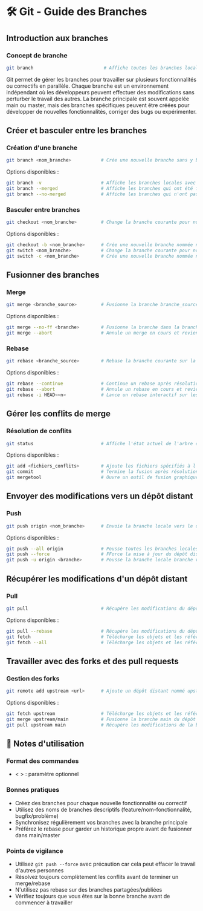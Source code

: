 # 🛠 Git - Guide des Branches

## Introduction aux branches

### Concept de branche
```bash
git branch                          # Affiche toutes les branches locales
```

Git permet de gérer les branches pour travailler sur plusieurs fonctionnalités ou correctifs en parallèle. Chaque branche est un environnement indépendant où les développeurs peuvent effectuer des modifications sans perturber le travail des autres. La branche principale est souvent appelée main ou master, mais des branches spécifiques peuvent être créées pour développer de nouvelles fonctionnalités, corriger des bugs ou expérimenter.

## Créer et basculer entre les branches

### Création d'une branche
```bash
git branch <nom_branche>           # Crée une nouvelle branche sans y basculer
```

Options disponibles :
```bash
git branch -v                      # Affiche les branches locales avec le dernier commit sur chaque branche
git branch --merged                # Affiche les branches qui ont été fusionnées dans la branche courante
git branch --no-merged             # Affiche les branches qui n'ont pas été fusionnées dans la branche courante
```

### Basculer entre branches
```bash
git checkout <nom_branche>         # Change la branche courante pour nom_branche
```

Options disponibles :
```bash
git checkout -b <nom_branche>      # Crée une nouvelle branche nommée nom_branche et se déplace dessus
git switch <nom_branche>           # Change la branche courante pour nom_branche (équivalent à git checkout <nom_branche>)
git switch -c <nom_branche>        # Crée une nouvelle branche nommée nom_branche et se déplace dessus (équivalent à git checkout -b <nom_branche>)
```
## Fusionner des branches

### Merge
```bash
git merge <branche_source>         # Fusionne la branche branche_source dans la branche courante
```

Options disponibles :
```bash
git merge --no-ff <branche>        # Fusionne la branche dans la branche courante en créant un commit de fusion, même en cas de fast-forward
git merge --abort                  # Annule un merge en cours et revient à l'état avant le début du merge
```

### Rebase
```bash
git rebase <branche_source>        # Rebase la branche courante sur la branche branche_source
```

Options disponibles :
```bash
git rebase --continue              # Continue un rebase après résolution de conflits
git rebase --abort                 # Annule un rebase en cours et revient à l'état avant le début du rebase
git rebase -i HEAD~<n>             # Lance un rebase interactif sur les n derniers commits à partir de HEAD
```

## Gérer les conflits de merge

### Résolution de conflits
```bash
git status                         # Affiche l'état actuel de l'arbre de travail et de l'index (fichiers modifiés, en attente de commit, etc.)
```

Options disponibles :
```bash
git add <fichiers_conflits>        # Ajoute les fichiers spécifiés à l'index après résolution des conflits
git commit                         # Termine la fusion après résolution des conflits / Enregistre les modifications de l'index dans l'historique des commits
git mergetool                      # Ouvre un outil de fusion graphique pour aider à résoudre les conflits
```

## Envoyer des modifications vers un dépôt distant

### Push
```bash
git push origin <nom_branche>      # Envoie la branche locale vers le dépôt distant
```

Options disponibles :
```bash
git push --all origin              # Pousse toutes les branches locales vers le dépôt distant origin
git push --force                   # FForce la mise à jour du dépôt distant avec les modifications locales, même si cela écrase les modifications distantes.
git push -u origin <branche>       # Pousse la branche locale branche vers origin et la définit comme la branche de suivi par défaut
```

## Récupérer les modifications d'un dépôt distant

### Pull
```bash
git pull                           # Récupère les modifications du dépôt distant et les fusionne dans la branche locale courante
```

Options disponibles :
```bash
git pull --rebase                  # Récupère les modifications du dépôt distant et les applique sur la branche locale courante via un rebase
git fetch                          # Télécharge les objets et les références depuis un autre dépôt
git fetch --all                    # Télécharge les objets et les références depuis tous les dépôts distants configurés
```

## Travailler avec des forks et des pull requests

### Gestion des forks
```bash
git remote add upstream <url>      # Ajoute un dépôt distant nommé upstream avec l'URL spécifiée
```

Options disponibles :
```bash
git fetch upstream                 # Télécharge les objets et les références depuis le dépôt distant upstream
git merge upstream/main            # Fusionne la branche main du dépôt distant upstream dans la branche locale courante.
git pull upstream main             # Récupère les modifications de la branche main du dépôt distant upstream et les fusionne dans la branche locale courante
```

## 📝 Notes d'utilisation

### Format des commandes
- < > : paramètre optionnel

### Bonnes pratiques
- Créez des branches pour chaque nouvelle fonctionnalité ou correctif
- Utilisez des noms de branches descriptifs (feature/nom-fonctionnalité, bugfix/problème)
- Synchronisez régulièrement vos branches avec la branche principale
- Préférez le rebase pour garder un historique propre avant de fusionner dans main/master

### Points de vigilance
- Utilisez `git push --force` avec précaution car cela peut effacer le travail d'autres personnes
- Résolvez toujours complètement les conflits avant de terminer un merge/rebase
- N'utilisez pas rebase sur des branches partagées/publiées
- Vérifiez toujours que vous êtes sur la bonne branche avant de commencer à travailler

